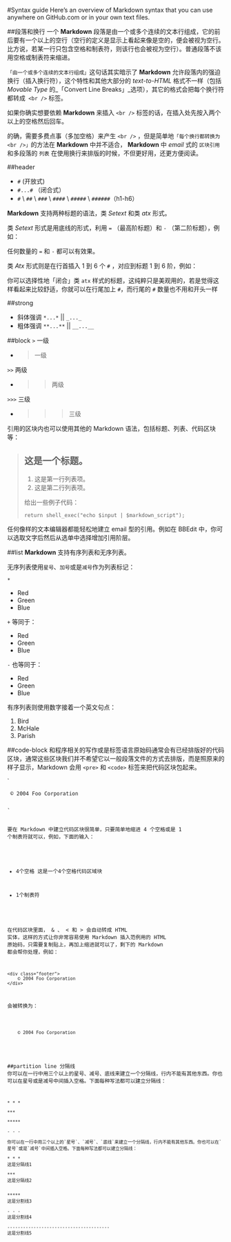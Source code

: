 #Syntax guide
Here’s an overview of Markdown syntax that you can use anywhere on GitHub.com or in your own text files.

##段落和换行
一个 **Markdown** 段落是由一个或多个连续的文本行组成，它的前后要有一个以上的空行（空行的定义是显示上看起来像是空的，便会被视为空行。比方说，若某一行只包含空格和制表符，则该行也会被视为空行）。普通段落不该用空格或制表符来缩进。

`「由一个或多个连续的文本行组成」`这句话其实暗示了 **Markdown** 允许段落内的强迫换行（插入换行符），这个特性和其他大部分的 *text-to-HTML* 格式不一样（包括 _Movable Type_ 的_「Convert Line Breaks」_选项），其它的格式会把每个换行符都转成` <br />` 标签。

如果你确实想要依赖 **Markdown** 来插入 `<br />` 标签的话，在插入处先按入两个以上的空格然后回车。

的确，需要多费点事（多加空格）来产生 `<br />` ，但是简单地`「每个换行都转换为 <br />」`的方法在 **Markdown** 中并不适合， **Markdown** 中 *email* 式的 `区块引用` 和多段落的 `列表` 在使用换行来排版的时候，不但更好用，还更方便阅读。



##header
* `#` (开放式) <br> 
* `#...#` （闭合式） <br> 
* `#` \ `##` \ `###` \ `####` \ `#####` \ `######`（h1-h6） <br>

**Markdown** 支持两种标题的语法，类 _Setext_ 和类 _atx_ 形式。

类 _Setext_ 形式是用底线的形式，利用 `=` （最高阶标题）和 `-` （第二阶标题），例如：

任何数量的 `=` 和 `-` 都可以有效果。

类 _Atx_ 形式则是在行首插入 1 到 6 个 `#` ，对应到标题 1 到 6 阶，例如：

你可以选择性地「闭合」类 `atx` 样式的标题，这纯粹只是美观用的，若是觉得这样看起来比较舒适，你就可以在行尾加上 `#`，而行尾的 `#` 数量也不用和开头一样

##strong
* 斜体强调
`*...*` || `_..._`<br>
* 粗体强调
`**...**` || `__...__`

##block
`>`  一级<br>
>
* >一级

`>>` 两级<br>
>>
* >>两级

`>>>` 三级<br>
>>>
* >>>三级

引用的区块内也可以使用其他的 Markdown 语法，包括标题、列表、代码区块等：
> ## 这是一个标题。
> 
> 1.   这是第一行列表项。
> 2.   这是第二行列表项。
> 
> 给出一些例子代码：
> 
>```
>return shell_exec("echo $input | $markdown_script");
>```

任何像样的文本编辑器都能轻松地建立 email 型的引用。例如在 BBEdit 中，你可以选取文字后然后从选单中选择增加引用阶层。

##list
**Markdown** 支持有序列表和无序列表。

无序列表使用`星号`、`加号`或是`减号`作为列表标记：

`*`
*   Red
*   Green
*   Blue

`+`
等同于：

+   Red
+   Green
+   Blue


`-`
也等同于：

-   Red
-   Green
-   Blue

有序列表则使用数字接着一个英文句点：

1.  Bird
2.  McHale
3.  Parish

##code-block
和程序相关的写作或是标签语言原始码通常会有已经排版好的代码区块，通常这些区块我们并不希望它以一般段落文件的方式去排版，而是照原来的样子显示，Markdown 会用 `<pre>` 和 `<code>` 标签来把代码区块包起来。

`<pre><code><div class="footer">
    &copy; 2004 Foo Corporation
</div>`

要在 Markdown 中建立代码区块很简单，只要简单地缩进 4 个空格或是 1 个制表符就可以，例如，下面的输入：
* 4个空格
    这是一个4个空格代码区域块
    
* 1个制表符

在代码区块里面， & 、 < 和 > 会自动转成 HTML 实体，这样的方式让你非常容易使用 Markdown 插入范例用的 HTML 原始码，只需要复制贴上，再加上缩进就可以了，剩下的 Markdown 都会帮你处理，例如：

    <div class="footer">
        © 2004 Foo Corporation
    </div>
会被转换为：

<pre><code><div class="footer">
    &copy; 2004 Foo Corporation
</div>
</code></pre>
    
##partition line
分隔线
你可以在一行中用三个以上的星号、减号、底线来建立一个分隔线，行内不能有其他东西。你也可以在星号或是减号中间插入空格。下面每种写法都可以建立分隔线：

```
* * *

***

*****

- - -

你可以在一行中用三个以上的`星号`、`减号`、`底线`来建立一个分隔线，行内不能有其他东西。你也可以在`星号`或是`减号`中间插入空格。下面每种写法都可以建立分隔线：

* * *
这是分隔线1

***
这是分隔线2


*****
这是分割线3

- - -
这是分割线4

---------------------------------------
这是分割线5

